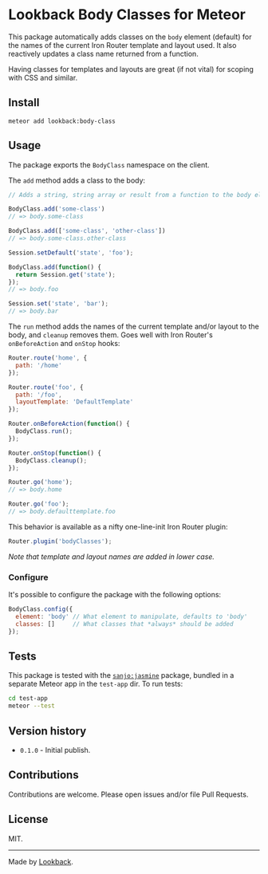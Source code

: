 # Lookback Body Classes for Meteor

This package automatically adds classes on the `body` element (default) for the names of the current Iron Router template and layout used. It also reactively updates a class name returned from a function.

Having classes for templates and layouts are great (if not vital) for scoping with CSS and similar.

## Install

    meteor add lookback:body-class

## Usage

The package exports the `BodyClass` namespace on the client.

The `add` method adds a class to the body:
```js
// Adds a string, string array or result from a function to the body element.

BodyClass.add('some-class')
// => body.some-class
```

```js
BodyClass.add(['some-class', 'other-class'])
// => body.some-class.other-class
```
```js
Session.setDefault('state', 'foo');

BodyClass.add(function() {
  return Session.get('state');
});
// => body.foo

Session.set('state', 'bar');
// => body.bar
```

The `run` method adds the names of the current template and/or layout to the body, and `cleanup` removes them. Goes well with Iron Router's `onBeforeAction` and `onStop` hooks:

```js
Router.route('home', {
  path: '/home'
});

Router.route('foo', {
  path: '/foo',
  layoutTemplate: 'DefaultTemplate'
});

Router.onBeforeAction(function() {
  BodyClass.run();
});

Router.onStop(function() {
  BodyClass.cleanup();
});

Router.go('home');
// => body.home

Router.go('foo');
// => body.defaulttemplate.foo
```

This behavior is available as a nifty one-line-init Iron Router plugin:

```js
Router.plugin('bodyClasses');
```

*Note that template and layout names are added in lower case.*

### Configure

It's possible to configure the package with the following options:

```js
BodyClass.config({
  element: 'body' // What element to manipulate, defaults to 'body'
  classes: []     // What classes that *always* should be added
});
```

## Tests

This package is tested with the [`sanjo:jasmine`](https://github.com/Sanjo/meteor-jasmine/) package, bundled in a separate Meteor app in the `test-app` dir. To run tests:

```bash
cd test-app
meteor --test
```

## Version history

- `0.1.0` - Initial publish.

## Contributions

Contributions are welcome. Please open issues and/or file Pull Requests.

## License

MIT.

***

Made by [Lookback](http://lookback.io).
